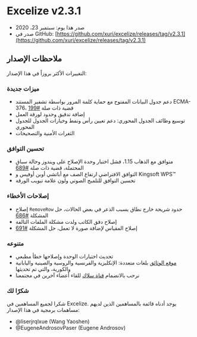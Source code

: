 # Excelize v2.3.1

* صدر هذا يوم: سبتمبر 23، 2020
* صدر في GitHub: [https://github.com/xuri/excelize/releases/tag/v2.3.1](https://github.com/xuri/excelize/releases/tag/v2.3.1)

## ملاحظات الإصدار

التغييرات الأكثر بروزاً في هذا الإصدار:

### ميزات جديدة

* دعم جدول البيانات المفتوح مع حماية كلمة المرور بواسطة تشفير المستند ECMA-376، قضية ذات صلة [#199](https://github.com/xuri/excelize/issues/199)
* إضافة تدقيق وحدود لورقة العمل
* توسيع وظائف الجدول المحوري: دعم تعيين رأس ونمط وخيارات الجدول للجدول المحوري
* الثغرات الأمنية والتصحيحات

### تحسين التوافق

* متوافق مع الذهاب 1.15، فشل اختبار وحدة الإصلاح على ويندوز وحالة سباق المحتملة، قضية ذات صلة [#689](https://github.com/xuri/excelize/issues/689)
* التوافق الافتراضي ارتفاع الصف مع أباتشي أوبن أوفيس و Kingsoft WPS&trade;
* تحسين التوافق للتلميح الصوتي ولون علامة تبويب الورقة

### إصلاحات الأخطاء

* إصلاح `RemoveRow` حدود شريحة خارج نطاق يسبب الذعر في بعض الحالات، حل المشكلة [#686](https://github.com/xuri/excelize/issues/686)
* إصلاح دفق الكاتب ولدت مشكلة الملفات التالفة
* إصلاح المقياس لإضافة صورة لا تعمل، حل المشكلة [#691](https://github.com/xuri/excelize/issues/691)

### متنوعه

* تحديث اختبارات الوحدة وإصلاحها خطأ مطبعي
* [موقع الوثائق](https://xuri.me/excelize) بلغات متعددة: الإنكليزية والفرنسية والروسية والصينية واليابانية والكورية، والتي تم تحديثها
* نرحب بالانضمام [قناة سلاك](https://join.slack.com/t/xuri/shared_invite/zt-eriqdkeo-wV04zcCdBiiZveFgY86Wzw) للقاء أعضاء آخرين في مجتمعنا

### شكرًا لك

شكرا لجميع المساهمين في Excelize. يوجد أدناه قائمة بالمساهمين الذين لديهم مساهمات برمجية في هذا الإصدار:

* @liserjrqlxue (Wang Yaoshen)
* @EugeneAndrosovPaser (Eugene Androsov)
